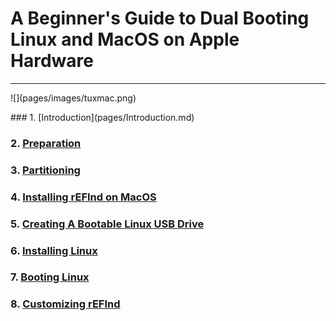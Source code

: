 # **A Beginner's Guide to Dual Booting Linux and MacOS on Apple Hardware**
---
<p allign="center">
![](pages/images/tuxmac.png)
</p>
### 1. [Introduction](pages/Introduction.md)

### 2. [Preparation](pages/Preparation.md)

### 3. [Partitioning](pages/Partitioning.md)

### 4. [Installing rEFInd on MacOS](pages/macrefind.md)

### 5. [Creating A Bootable Linux USB Drive](pages/linuxusb.md)

### 6. [Installing Linux](pages/linuxinstall.md)

### 7. [Booting Linux](pages/bootlinux.md)

### 8. [Customizing rEFInd](pages/finaltouches.md)
